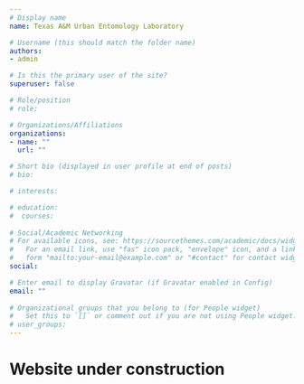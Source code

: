 ```yaml
---
# Display name
name: Texas A&M Urban Entomology Laboratory

# Username (this should match the folder name)
authors:
- admin

# Is this the primary user of the site?
superuser: false

# Role/position
# role:

# Organizations/Affiliations
organizations:
- name: ""
  url: ""

# Short bio (displayed in user profile at end of posts)
# bio:

# interests:

# education:
#  courses:
 
# Social/Academic Networking
# For available icons, see: https://sourcethemes.com/academic/docs/widgets/#icons
#   For an email link, use "fas" icon pack, "envelope" icon, and a link in the
#   form "mailto:your-email@example.com" or "#contact" for contact widget.
social:

# Enter email to display Gravatar (if Gravatar enabled in Config)
email: ""
  
# Organizational groups that you belong to (for People widget)
#   Set this to `[]` or comment out if you are not using People widget.  
# user_groups:
---
```

# **Website under construction**
